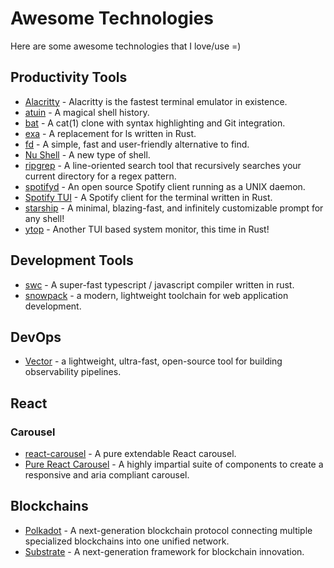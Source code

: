 # Awesome Technologies

Here are some awesome technologies that I love/use =)

## Productivity Tools
- [Alacritty](https://github.com/alacritty/alacritty) - Alacritty is the fastest terminal emulator in existence.
- [atuin](https://github.com/ellie/atuin) - A magical shell history.
- [bat](https://github.com/sharkdp/bat) - A cat(1) clone with syntax highlighting and Git integration. 
- [exa](https://github.com/ogham/exa) - A replacement for ls written in Rust.
- [fd](https://github.com/sharkdp/fd) - A simple, fast and user-friendly alternative to find.
- [Nu Shell](https://github.com/nushell/nushell) - A new type of shell.
- [ripgrep](https://github.com/BurntSushi/ripgrep) - A line-oriented search tool that recursively searches your current directory for a regex pattern.
- [spotifyd](https://github.com/Spotifyd/spotifyd) - An open source Spotify client running as a UNIX daemon.
- [Spotify TUI](https://github.com/Rigellute/spotify-tui) - A Spotify client for the terminal written in Rust.
- [starship](https://github.com/starship/starship) - A minimal, blazing-fast, and infinitely customizable prompt for any shell!
- [ytop](https://github.com/cjbassi/ytop) - Another TUI based system monitor, this time in Rust!

## Development Tools
- [swc](https://github.com/swc-project/swc) - A super-fast typescript / javascript compiler written in rust.
- [snowpack](https://github.com/pikapkg/snowpack) - a modern, lightweight toolchain for web application development.

## DevOps
- [Vector](https://github.com/timberio/vector) - a lightweight, ultra-fast, open-source tool for building observability pipelines.

## React

### Carousel
- [react-carousel](https://github.com/brainhubeu/react-carousel) - A pure extendable React carousel.
- [Pure React Carousel](https://github.com/express-labs/pure-react-carousel) - A highly impartial suite of components to create a responsive and aria compliant carousel.

## Blockchains
- [Polkadot](https://github.com/paritytech/polkadot) - A next-generation blockchain protocol connecting multiple specialized blockchains into one unified network.
- [Substrate](https://github.com/paritytech/substrate) - A next-generation framework for blockchain innovation.
